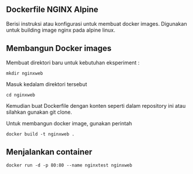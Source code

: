 ## Dockerfile NGINX Alpine
Berisi instruksi atau konfigurasi untuk membuat docker images. Digunakan untuk building image nginx pada alpine linux. 


## Membangun Docker images
Membuat direktori baru untuk kebutuhan eksperiment :
```
mkdir nginxweb
```
Masuk kedalam direktori tersebut
```
cd nginxweb
```
Kemudian buat Dockerfile dengan konten seperti dalam repository ini atau silahkan gunakan git clone.

Untuk membangun docker image, gunakan perintah
```
docker build -t nginxweb .
```

## Menjalankan container
```
docker run -d -p 80:80 --name nginxtest nginxweb
```
